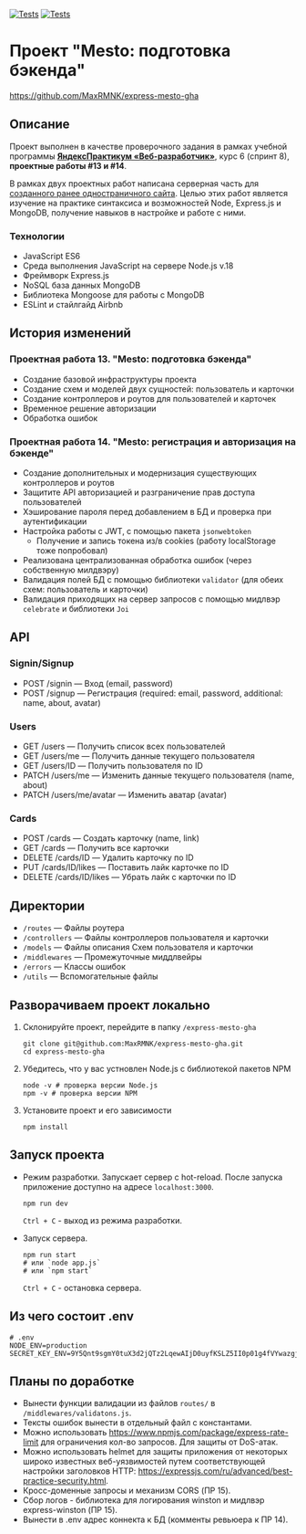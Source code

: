 [![Tests](../../actions/workflows/tests-13-sprint.yml/badge.svg)](../../actions/workflows/tests-13-sprint.yml) [![Tests](../../actions/workflows/tests-14-sprint.yml/badge.svg)](../../actions/workflows/tests-14-sprint.yml)

# Проект "Mesto: подготовка бэкенда"
https://github.com/MaxRMNK/express-mesto-gha

## Описание
Проект выполнен в качестве проверочного задания в рамках учебной программы **[ЯндексПрактикум «Веб-разработчик»](https://practicum.yandex.ru/web/)**, курс 6 (спринт 8), **проектные работы #13 и #14**.

В рамках двух проектных работ написана серверная часть для [созданного ранее одностраничного сайта](https://github.com/MaxRMNK/react-mesto-auth). 
Целью этих работ является изучение на практике синтаксиса и возможностей Node, Express.js и MongoDB, получение навыков в настройке и работе с ними.

### Технологии
 - JavaScript ES6
 - Среда выполнения JavaScript на сервере Node.js v.18
 - Фреймворк Express.js
 - NoSQL база данных MongoDB
 - Библиотека Mongoose для работы с MongoDB
 - ESLint и стайлгайд Airbnb

## История изменений
### Проектная работа 13. "Mesto: подготовка бэкенда"
  * Создание базовой инфраструктуры проекта
  * Создание схем и моделей двух сущностей: пользователь и карточки
  * Создание контроллеров и роутов для пользователей и карточек
  * Временное решение авторизации
  * Обработка ошибок

### Проектная работа 14. "Mesto: регистрация и авторизация на бэкенде"
  * Создание дополнительных и модернизация существующих контроллеров и роутов
  * Защитите API авторизацией и разграничение прав доступа пользователей
  * Хэширование пароля перед добавлением в БД и проверка при аутентификации
  * Настройка работы с JWT, с помощью пакета `jsonwebtoken` 
    - Получение и запись токена из/в cookies (работу localStorage тоже попробовал)
  * Реализована централизованная обработка ошибок (через собственную милдвэру)
  * Валидация полей БД с помощью библиотеки `validator` (для обеих схем: пользователь и карточки)
  * Валидация приходящих на сервер запросов с помощью мидлвэр `celebrate` и библиотеки `Joi`

## API
### Signin/Signup
  * POST /signin — Вход (email, password)
  * POST /signup — Регистрация (required: email, password, additional: name, about, avatar)

### Users
  * GET /users — Получить список всех пользователей
  * GET /users/me — Получить данные текущего пользователя
  * GET /users/ID — Получить пользователя по ID
  * PATCH /users/me — Изменить данные текущего пользователя (name, about)
  * PATCH /users/me/avatar — Изменить аватар (avatar)

### Cards
  * POST /cards — Создать карточку (name, link)
  * GET /cards — Получить все карточки
  * DELETE /cards/ID — Удалить карточку по ID
  * PUT /cards/ID/likes — Поставить лайк карточке по ID
  * DELETE /cards/ID/likes — Убрать лайк с карточки по ID


## Директории
  * `/routes` — Файлы роутера
  * `/controllers` — Файлы контроллеров пользователя и карточки
  * `/models` — Файлы описания Схем пользователя и карточки
  * `/middlewares` — Промежуточные миддлвейры
  * `/errors` — Классы ошибок
  * `/utils` — Вспомогательные файлы

## Разворачиваем проект локально
1. Склонируйте проект, перейдите в папку `/express-mesto-gha`
    ```shell
    git clone git@github.com:MaxRMNK/express-mesto-gha.git
    cd express-mesto-gha
    ```
2. Убедитесь, что у вас устновлен Node.js с библиотекой пакетов NPM
    ```shell
    node -v # проверка версии Node.js
    npm -v # проверка версии NPM
    ```
3. Установите проект и его зависимости
    ```shell
    npm install
    ```

## Запуск проекта
* Режим разработки. Запускает сервер с hot-reload. После запуска приложение доступно на адресе `localhost:3000`.
  ```shell
  npm run dev
  ```
  `Ctrl + C` - выход из режима разработки.

* Запуск сервера.
  ```shell
  npm run start
  # или `node app.js`
  # или `npm start`
  ```
  `Ctrl + C` - остановка сервера.

## Из чего состоит .env
  ```
  # .env
  NODE_ENV=production
  SECRET_KEY_ENV=9Y5Qnt9sgmY0tuX3d2jQTz2LqewAIjD0uyfKSLZ5II0p01g4fVYwazgjuZRgzqsA
  ```


## Планы по доработке
  * Вынести функции валидации из файлов `routes/` в `/middlewares/validatons.js`.
  * Тексты ошибок вынести в отдельный файл с константами.
  * Можно использовать https://www.npmjs.com/package/express-rate-limit для ограничения кол-во запросов. Для защиты от DoS-атак.
  * Можно использовать helmet для защиты приложения от некоторых широко известных веб-уязвимостей путем соответствующей настройки заголовков HTTP: https://expressjs.com/ru/advanced/best-practice-security.html.
  * Кросс-доменные запросы и механизм CORS (ПР 15).
  * Сбор логов - библиотека для логирования winston и мидлвэр express-winston (ПР 15).
  * Вынести в .env адрес коннекта к БД (комменты ревьюера к ПР 14).
